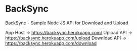 # BackSync

BackSync - Sample Node JS API for Download and Upload


App Host -> https://backsync.herokuapp.com/
Upload API -> https://backsync.herokuapp.com/upload
Download API -> https://backsync.herokuapp.com/download

